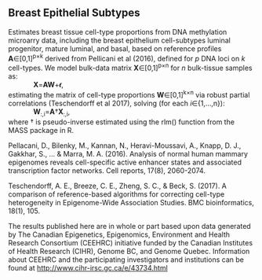 <h2>Breast Epithelial Subtypes</h2>

Estimates breast tissue cell-type proportions from DNA methylation microarry data, including the breast epithelium cell-subtypes luminal progenitor, mature luminal, and basal, based on reference profiles <strong>A</strong>∈[0,1]<sup>p×k</sup> derived from Pellicani et al (2016), defined for <em>p</em> DNA loci on <em>k</em> cell-types. We model bulk-data matrix <strong>X</strong>∈[0,1]<sup>p×n</sup> for <em>n</em> bulk-tissue samples as:  
&nbsp;&nbsp;&nbsp;&nbsp;&nbsp;&nbsp;&nbsp;&nbsp;&nbsp;&nbsp;&nbsp;&nbsp; <strong>X</strong>=<strong>A</strong><strong>W</strong>+<strong>𝜖</strong>,  
estimating the matrix of cell-type proportions <strong>W</strong>∈[0,1]<sup>k×n</sup> via robust partial correlations (Teschendorff et al 2017), solving (for each <em>i</em>∈{1,...,n}):  
&nbsp;&nbsp;&nbsp;&nbsp;&nbsp;&nbsp;&nbsp;&nbsp;&nbsp;&nbsp;&nbsp;&nbsp; <strong>W</strong><sub>:,i</sub>=<strong>A</strong>†<strong>X</strong><sub>:,i</sub>,  
where † is pseudo-inverse estimated using the rlm() function from the MASS package in R.

Pellacani, D., Bilenky, M., Kannan, N., Heravi-Moussavi, A., Knapp, D. J., Gakkhar, S., ... & Marra, M. A. (2016). Analysis of normal human mammary epigenomes reveals cell-specific active enhancer states and associated transcription factor networks. Cell reports, 17(8), 2060-2074.

Teschendorff, A. E., Breeze, C. E., Zheng, S. C., & Beck, S. (2017). A comparison of reference-based algorithms for correcting cell-type heterogeneity in Epigenome-Wide Association Studies. BMC bioinformatics, 18(1), 105.

The results published here are in whole or part based upon data generated by The Canadian Epigenetics, Epigenomics, Environment and Health Research Consortium (CEEHRC) initiative funded by the Canadian Institutes of Health Research (CIHR), Genome BC, and Genome Quebec. Information about CEEHRC and the participating investigators and institutions can be found at http://www.cihr-irsc.gc.ca/e/43734.html
